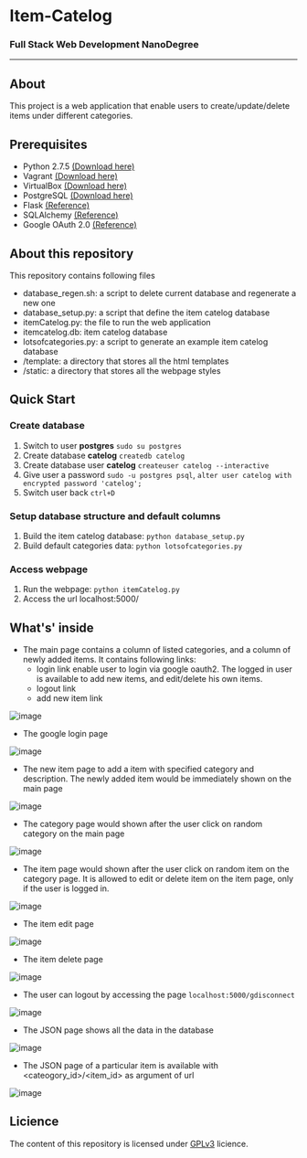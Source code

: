 # Item-Catelog
### Full Stack Web Development NanoDegree
_______________________
## About
This project is a web application that enable users to create/update/delete items under different categories.
## Prerequisites
* Python 2.7.5 [(Download here)](https://www.python.org/downloads/)
* Vagrant [(Download here)](https://www.vagrantup.com/downloads.html)
* VirtualBox [(Download here)](https://www.virtualbox.org/wiki/Downloads)
* PostgreSQL [(Download here)](https://www.postgresql.org/download/)
* Flask [(Reference)](http://flask.pocoo.org)
* SQLAlchemy [(Reference)](https://www.sqlalchemy.org)
* Google OAuth 2.0 [(Reference)](https://developers.google.com/identity/protocols/OAuth2)

## About this repository
This repository contains following files
* database_regen.sh: a script to delete current database and regenerate a new one
* database_setup.py: a script that define the item catelog database
* itemCatelog.py: the file to run the web application
* itemcatelog.db: item catelog database
* lotsofcategories.py: a script to generate an example item catelog database
* /template: a directory that stores all the html templates
* /static: a directory that stores all the webpage styles

## Quick Start
### Create database
1. Switch to user **postgres** ```sudo su postgres```
2. Create database **catelog** ```createdb catelog```
3. Create database user **catelog**  ```createuser catelog --interactive```
4. Give user a password ```sudo -u postgres psql```, ```alter user catelog with encrypted password 'catelog';```
5. Switch user back ```ctrl+D```
### Setup database structure and default columns
1. Build the item catelog database: ```python database_setup.py```
2. Build default categories data: ```python lotsofcategories.py```
### Access webpage
1. Run the webpage: ```python itemCatelog.py```
2. Access the url localhost:5000/

## What's' inside
* The main page contains a column of listed categories, and a column of newly added items. It contains following links:
    * login link enable user to login via google oauth2. The logged in user is available to add new items, and edit/delete his own items.
    * logout link
    * add new item link

![image](https://github.com/AlexisYang/Item-Catelog/blob/master/images/Screen%20Shot%202019-04-07%20at%209.50.24%20AM.png)
* The google login page

![image](https://github.com/AlexisYang/Item-Catelog/blob/master/images/Screen%20Shot%202019-04-02%20at%207.37.23%20PM.png)

* The new item page to add a item with specified category and description. The newly added item would be immediately shown on the main page

![image](https://github.com/AlexisYang/Item-Catelog/blob/master/images/Screen%20Shot%202019-04-02%20at%207.37.59%20PM.png)
* The category page would shown after the user click on random category on the main page

![image](https://github.com/AlexisYang/Item-Catelog/blob/master/images/Screen%20Shot%202019-04-02%20at%207.38.18%20PM.png)
* The item page would shown after the user click on random item on the category page. It is allowed to edit or delete item on the item page, only if the user is logged in.

![image](https://github.com/AlexisYang/Item-Catelog/blob/master/images/Screen%20Shot%202019-04-02%20at%207.39.51%20PM.png)
* The item edit page

![image](https://github.com/AlexisYang/Item-Catelog/blob/master/images/Screen%20Shot%202019-04-02%20at%207.40.00%20PM.png)
* The item delete page

![image](https://github.com/AlexisYang/Item-Catelog/blob/master/images/Screen%20Shot%202019-04-02%20at%207.40.09%20PM.png)
* The user can logout by accessing the page ```localhost:5000/gdisconnect```

![image](https://github.com/AlexisYang/Item-Catelog/blob/master/images/Screen%20Shot%202019-04-02%20at%207.35.19%20PM.png)

* The JSON page shows all the data in the database

![image](https://github.com/AlexisYang/Item-Catelog/blob/master/images/Screen%20Shot%202019-04-02%20at%207.30.28%20PM.png)

* The JSON page of a particular item is available with <cateogory_id>/<item_id> as argument of url

![image](https://github.com/AlexisYang/Item-Catelog/blob/master/images/Screen%20Shot%202019-04-07%20at%209.02.54%20AM.png)


## Licience
The content of this repository is licensed under [GPLv3](https://choosealicense.com/licenses/gpl-3.0/) licience.
